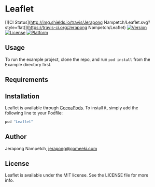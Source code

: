 # Leaflet

[![CI Status](http://img.shields.io/travis/Jerapong Nampetch/Leaflet.svg?style=flat)](https://travis-ci.org/Jerapong Nampetch/Leaflet)
[![Version](https://img.shields.io/cocoapods/v/Leaflet.svg?style=flat)](http://cocoapods.org/pods/Leaflet)
[![License](https://img.shields.io/cocoapods/l/Leaflet.svg?style=flat)](http://cocoapods.org/pods/Leaflet)
[![Platform](https://img.shields.io/cocoapods/p/Leaflet.svg?style=flat)](http://cocoapods.org/pods/Leaflet)

## Usage

To run the example project, clone the repo, and run `pod install` from the Example directory first.

## Requirements

## Installation

Leaflet is available through [CocoaPods](http://cocoapods.org). To install
it, simply add the following line to your Podfile:

```ruby
pod "Leaflet"
```

## Author

Jerapong Nampetch, jerapong@gomeeki.com

## License

Leaflet is available under the MIT license. See the LICENSE file for more info.
